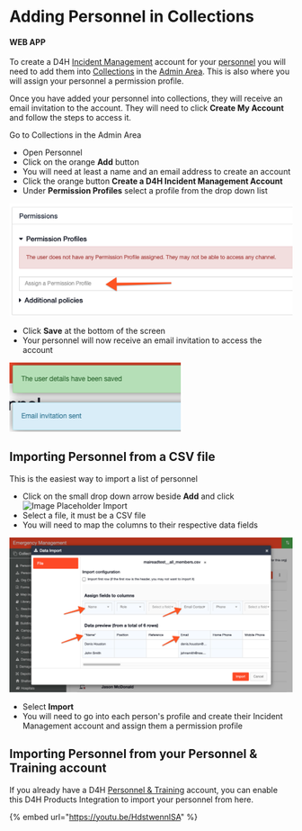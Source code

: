# Adding Personnel in Collections

#### WEB APP

To create a D4H [Incident Management](../getting-started.md) account for your [personnel](./) you will need to add them into [Collections](../admin-area/collections/) in the [Admin Area](../admin-area/). This is also where you will assign your personnel a permission profile.  
  
Once you have added your personnel into collections, they will receive an email invitation to the account. They will need to click **Create My Account** and follow the steps to access it.   
  
Go to Collections in the Admin Area

* Open Personnel
* Click on the orange **Add** button
* You will need at least a name and an email address to create an account
* Click the orange button **Create a D4H Incident Management Account**
* Under **Permission Profiles** select a profile from the drop down list 

![](../../.gitbook/assets/permission-profiles.png)

* Click **Save** at the bottom of the screen
* Your personnel will now receive an email invitation to access the account 

![](../../.gitbook/assets/the-user-details-have-been-saved.png)

## Importing Personnel from a CSV file

This is the easiest way to import a list of personnel

* Click on the small drop down arrow beside **Add** and click ![Image Placeholder](https://support.d4h.org/desk/file/10206993/image.png) Import
* Select a file, it must be a CSV file
* You will need to map the columns to their respective data fields 

![](../../.gitbook/assets/importing-personnel-from-a-csv-file.png)

* Select **Import**
* You will need to go into each person's profile and create their Incident Management account and assign them a permission profile 

## Importing Personnel from your Personnel & Training account

If you already have a D4H [Personnel & Training](../../personnel-and-training/getting-started.md) account, you can enable this D4H Products Integration to import your personnel from here.  

{% embed url="https://youtu.be/HdstwennlSA" %}



  


